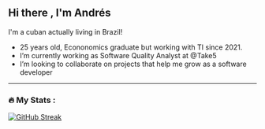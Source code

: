 ## Hi there , I'm Andrés ##

I'm a cuban actually living in Brazil!
- 25 years old, Econonomics graduate but working with TI since 2021.
- I’m currently working as Software Quality Analyst at @Take5
- I’m looking to collaborate on projects that help me grow as a software developer

---

### :fire: My Stats : 
[![GitHub Streak](http://github-readme-streak-stats.herokuapp.com?user=amgrcia97&theme=green&background=000000)](https://git.io/streak-stats)
